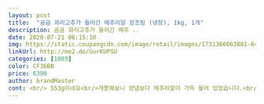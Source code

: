 ```yaml
---
layout: post 
title:  "곰곰 꽈리고추가 들어간 메추리알 장조림 (냉장), 1kg, 1개" 
description: 곰곰 꽈리고추가 들어간 메추 ..
date: 2020-07-21 06:15:10 
img: https://static.coupangcdn.com/image/retail/images/1731366063881-64b32007-bb48-4e97-9d2e-7ec44842b4bc.jpg 
linkUrl: http://me2.do/GurKUPSU 
categories: [1003] 
color: CF36BB 
price: 6390 
author: brandMaster 
cont: <br/> 553g이네요<br/>개봉해보니 양념보다 메추리알이 가득 들어 있었습니다.<br/><br/>계속 계속 살것 같아요<br/>계속 들어가요 밥도둑!!!<br/>계속 먹다보니 반찬인 만큼 간장의 짭짤한 맛과 달짝지근한 맛이 잘 어우러져 반찬가게에서<br/>곰곰 메추리알 장조림은 별도의 조리없이 뜯고 바로 먹을 수 있어 편하고 좋습니다!<br/>국물 450g<br/>국물 부어보니 국물합쳐 1키로 나와요<br/>국물 빼고 순전히 내용물 무게가 궁금해서 재봤어요<br/>그니깐 대략<br/>그리고 내용물 전체를 사진에 찍은 크기만한 반찬통에 담았더니 다 들어가네요<br/>꽈리고추는 3개 들어있어요<br/>남은 국물 조금은 그냥 버렸어요<br/>당연히 국물이 있어야 하는거라 뭐.<br/>.<br/> 불만은 없어여^^<br/>또 장조림이 달짝하고 짠맛만 나면 어느 정도 먹다가 물릴 수 있는데 알싸한 꽈리고추가 들어가<br/> 
---
```

 
